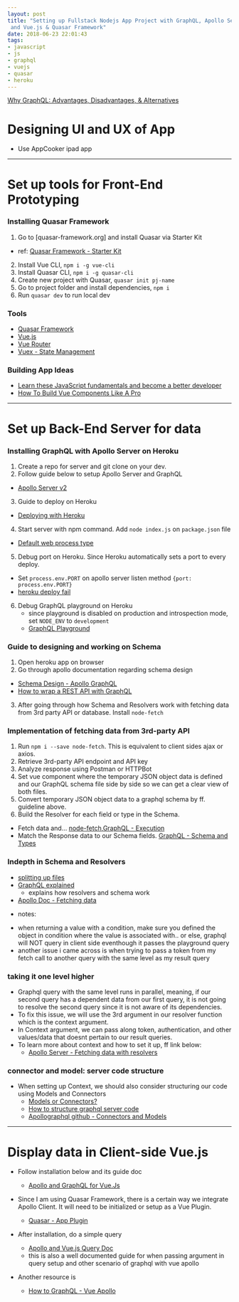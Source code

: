 ```yaml
---
layout: post
title: "Setting up Fullstack Nodejs App Project with GraphQL, Apollo Server & Client
 and Vue.js & Quasar Framework"
date: 2018-06-23 22:01:43
tags:
- javascript
- js
- graphql
- vuejs
- quasar
- heroku
---
```


[Why GraphQL: Advantages, Disadvantages, & Alternatives](https://www.robinwieruch.de/why-graphql-advantages-disadvantages-alternatives/)

# Designing UI and UX of App

- Use AppCooker ipad app

-----

# Set up tools for Front-End Prototyping

### Installing Quasar Framework

1. Go to [quasar-framework.org] and install Quasar via Starter Kit
  - ref: [Quasar Framework - Starter Kit](https://quasar-framework.org/guide/index.html#Starter-Kit-Recommended)
2. Install Vue CLI, `npm i -g vue-cli`
3. Install Quasar CLI, `npm i -g quasar-cli`
4. Create new project with Quasar, `quasar init pj-name`
5. Go to project folder and install dependencies, `npm i`
6. Run `quasar dev` to run local dev

### Tools

- [Quasar Framework](https://quasar-framework.org)
- [Vue.js](https://vuejs.org/)
- [Vue Router](https://router.vuejs.org/)
- [Vuex - State Management](https://vuex.vuejs.org/)

### Building App Ideas

- [Learn these JavaScript fundamentals and become a better developer](https://medium.freecodecamp.org/learn-these-javascript-fundamentals-and-become-a-better-developer-2a031a0dc9cf)
- [How To Build Vue Components Like A Pro](https://blog.bitsrc.io/how-to-build-vue-components-like-a-pro-fd89fd4d524d)

-----

# Set up Back-End Server for data

### Installing GraphQL with Apollo Server on Heroku

1. Create a repo for server and git clone on your dev.
2. Follow guide below to setup Apollo Server and GraphQL
  - [Apollo Server v2](https://www.apollographql.com/docs/apollo-server/v2/getting-started.html)
3. Guide to deploy on Heroku
  - [Deploying with Heroku](https://www.apollographql.com/docs/apollo-server/v2/deployment/heroku.html)
4. Start server with npm command. Add `node index.js` on `package.json` file
  - [Default web process type](https://devcenter.heroku.com/articles/nodejs-support#default-web-process-type)
5. Debug port on Heroku. Since Heroku automatically sets a port to every deploy.
  - Set `process.env.PORT` on apollo server listen method `{port: process.env.PORT}`
  - [heroku deploy fail](https://stackoverflow.com/questions/14322989/first-heroku-deploy-failed-error-code-h10)
6. Debug GraphQL playground on Heroku
   - since playground is disabled on production and introspection mode, set `NODE_ENV` to `development`
   - [GraphQL Playground](https://www.apollographql.com/docs/apollo-server/v2/features/playground.html)

### Guide to designing and working on Schema

1. Open heroku app on browser
2. Go through apollo documentation regarding schema design
  - [Schema Design - Apollo GraphQL](https://www.apollographql.com/docs/guides/schema-design.html)
  - [How to wrap a REST API with GraphQL](https://www.prisma.io/blog/how-to-wrap-a-rest-api-with-graphql-8bf3fb17547d/)
3. After going through how Schema and Resolvers work with fetching data from 3rd party API or database. Install `node-fetch`

### Implementation of fetching data from 3rd-party API

1. Run `npm i --save node-fetch`. This is equivalent to client sides ajax or axios.
2. Retrieve 3rd-party API endpoint and API key
3. Analyze response using Postman or HTTPBot
4. Set vue component where the temporary JSON object data is defined and our GraphQL schema file side by side so we can get a clear view of both files.
5. Convert temporary JSON object data to a graphql schema by ff. guideline above.
6. Build the Resolver for each field or type in the Schema.
  - Fetch data and... [node-fetch](https://github.com/bitinn/node-fetch),[GraphQL - Execution](graphql.github.io/learn/execution)
  - Match the Response data to our Schema fields. [GraphQL - Schema and Types](graphql.github.io/learn/schema)

### Indepth in Schema and Resolvers

- [splitting up files](https://medium.com/the-node-js-collection/an-update-on-es6-modules-in-node-js-42c958b890c)
- [GraphQL explained](https://blog.apollographql.com/graphql-explained-5844742f195e)
  - explains how resolvers and schema work
- [Apollo Doc - Fetching data](https://www.apollographql.com/docs/apollo-server/v2/essentials/data.html#resolver-map)

* notes:
- when returning a value with a condition, make sure you defined the object in condition where the value is associated with.. or else, graphql will NOT query in client side eventhough it passes the playground query
- another issue i came across is when trying to pass a token from my fetch call to another query with the same level as my result query

### taking it one level higher

- Graphql query with the same level runs in parallel, meaning, if our second query has a dependent data from our first query, it is not going to resolve the second query since it is not aware of its dependencies.
- To fix this issue, we will use the 3rd argument in our resolver function which is the context argument.
- In Context argument, we can pass along token, authentication, and other values/data that doesnt pertain to our result queries.
- To learn more about context and how to set it up, ff link below:
  - [Apollo Server - Fetching data with resolvers](https://www.apollographql.com/docs/apollo-server/essentials/data.html)

### connector and model: server code structure

- When setting up Context, we should also consider structuring our code using Models and Connectors
  - [Models or Connectors?](https://github.com/apollographql/apollo-server/issues/118)
  - [How to structure graphql server code](https://blog.apollographql.com/how-to-build-graphql-servers-87587591ded5)
  - [Apollographql github - Connectors and Models](https://github.com/apollographql/graphql-tools/blob/master/designs/connectors.md)

-----

# Display data in Client-side Vue.js

- Follow installation below and its guide doc
  - [Apollo and GraphQL for Vue.Js](https://akryum.github.io/vue-apollo/)

- Since I am using Quasar Framework, there is a certain way we integrate Apollo Client. It will need to be initialized or setup as a Vue Plugin.
  - [Quasar - App Plugin](https://quasar-framework.org/guide/app-plugins.html)

- After installation, do a simple query
  - [Apollo and Vue.js Query Doc](https://akryum.github.io/vue-apollo/guide/apollo/queries.html)
  - this is also a well documented guide for when passing argument in query setup and other scenario of graphql with vue apollo
- Another resource is
  - [How to GraphQL - Vue Apollo](https://www.howtographql.com/vue-apollo/0-introduction/)